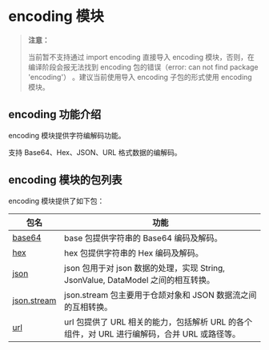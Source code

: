 # encoding 模块

>  **注意：**
>
> 当前暂不支持通过 import encoding 直接导入 encoding 模块，否则，在编译阶段会报无法找到 encoding 包的错误（error: can not find package 'encoding'） 。建议当前使用导入 encoding 子包的形式使用 encoding 模块。

## encoding 功能介绍

encoding 模块提供字符编解码功能。

支持 Base64、Hex、JSON、URL 格式数据的编解码。

## encoding 模块的包列表

encoding 模块提供了如下包：

|                              包名                              |    功能    |
| -------------------------------------------------------------- | --------- |
| [base64](./base64/base64_package_overview.md)                        | base 包提供字符串的 Base64 编码及解码。 |
| [hex](./hex/hex_package_overview.md)                        | hex 包提供字符串的 Hex 编码及解码。 |
| [json](./json/json_package_overview.md)                        | json 包用于对 json 数据的处理，实现 String, JsonValue, DataModel 之间的相互转换。 |
| [json.stream](./json_stream/json_stream_package_overview.md)                        | json.stream 包主要用于仓颉对象和 JSON 数据流之间的互相转换。 |
| [url](./url/url_package_overview.md)                        | url 包提供了 URL 相关的能力，包括解析 URL 的各个组件，对 URL 进行编解码，合并 URL 或路径等。 |